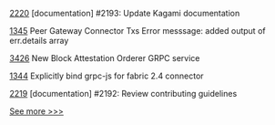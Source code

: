 
[2220](https://github.com/hyperledger/iroha/pull/2220) [documentation] #2193: Update Kagami documentation

[1345](https://github.com/hyperledger/caliper/pull/1345) Peer Gateway Connector Txs Error messsage: added output of err.details array

[3426](https://github.com/hyperledger/fabric/pull/3426) New Block Attestation Orderer GRPC service

[1344](https://github.com/hyperledger/caliper/pull/1344) Explicitly bind grpc-js for fabric 2.4 connector

[2219](https://github.com/hyperledger/iroha/pull/2219) [documentation] #2192: Review contributing guidelines


[See more >>>](https://start-here.hyperledger.org/pull-requests)
